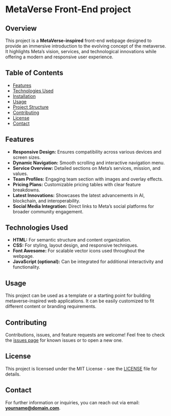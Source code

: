 # MetaVerse Front-End project

## Overview

This project is a **MetaVerse-inspired** front-end webpage designed to provide an immersive introduction to the evolving concept of the metaverse. It highlights Meta’s vision, services, and technological innovations while offering a modern and responsive user experience.

## Table of Contents

- [Features](#features)
- [Technologies Used](#technologies-used)
- [Installation](#installation)
- [Usage](#usage)
- [Project Structure](#project-structure)
- [Contributing](#contributing)
- [License](#license)
- [Contact](#contact)

## Features

- **Responsive Design:** Ensures compatibility across various devices and screen sizes.
- **Dynamic Navigation:** Smooth scrolling and interactive navigation menu.
- **Service Overview:** Detailed sections on Meta’s services, mission, and values.
- **Team Profiles:** Engaging team section with images and overlay effects.
- **Pricing Plans:** Customizable pricing tables with clear feature breakdowns.
- **Latest Innovations:** Showcases the latest advancements in AI, blockchain, and interoperability.
- **Social Media Integration:** Direct links to Meta’s social platforms for broader community engagement.

## Technologies Used

- **HTML:** For semantic structure and content organization.
- **CSS:** For styling, layout design, and responsive techniques.
- **Font Awesome:** For scalable vector icons used throughout the webpage.
- **JavaScript (optional):** Can be integrated for additional interactivity and functionality.

 
## Usage

This project can be used as a template or a starting point for building metaverse-inspired web applications. It can be easily customized to fit different content or branding requirements.


## Contributing

Contributions, issues, and feature requests are welcome! Feel free to check the [issues page](https://github.com/yourusername/metaverse-frontend/issues) for known issues or to open a new one.

## License

This project is licensed under the MIT License - see the [LICENSE](LICENSE) file for details.

## Contact

For further information or inquiries, you can reach out via email: **yourname@domain.com**.

 
